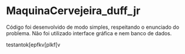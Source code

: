 # MaquinaCervejeira_duff_jr
Código foi desenvolvido de modo simples, respeitando o enunciado do problema.
Não foi utilizado interface gráfica e nem banco de dados.

testantok[epfkv[plkf[v
